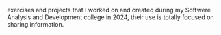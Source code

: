 exercises and projects that I worked on and created during my Softwere Analysis and Development college in 2024, their use is totally focused on sharing information.
